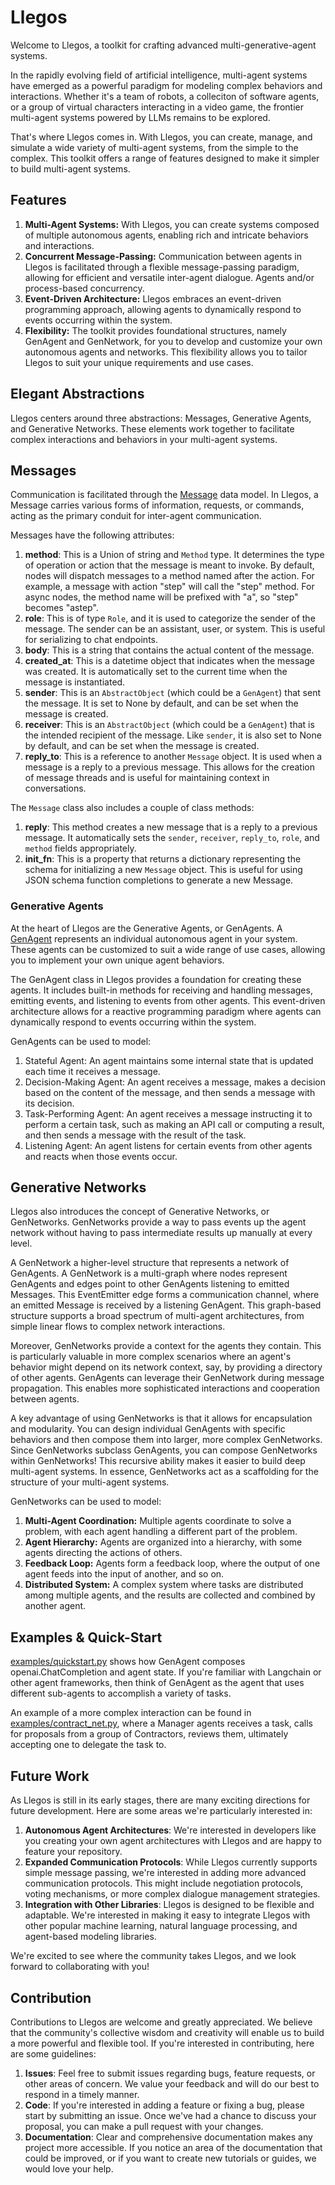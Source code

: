 # Llegos

Welcome to Llegos, a toolkit for crafting advanced multi-generative-agent systems.

In the rapidly evolving field of artificial intelligence, multi-agent systems have emerged as a powerful paradigm for modeling complex behaviors and interactions. Whether it's a team of robots, a colleciton of software agents, or a group of virtual characters interacting in a video game, the frontier multi-agent systems powered by LLMs remains to be explored.

That's where Llegos comes in. With Llegos, you can create, manage, and simulate a wide variety of multi-agent systems, from the simple to the complex. This toolkit offers a range of features designed to make it simpler to build multi-agent systems.

## Features

1. **Multi-Agent Systems:** With Llegos, you can create systems composed of multiple autonomous agents, enabling rich and intricate behaviors and interactions.
2. **Concurrent Message-Passing:** Communication between agents in Llegos is facilitated through a flexible message-passing paradigm, allowing for efficient and versatile inter-agent dialogue. Agents and/or process-based concurrency.
4. **Event-Driven Architecture:** Llegos embraces an event-driven programming approach, allowing agents to dynamically respond to events occurring within the system.
5. **Flexibility:** The toolkit provides foundational structures, namely GenAgent and GenNetwork, for you to develop and customize your own autonomous agents and networks. This flexibility allows you to tailor Llegos to suit your unique requirements and use cases.

## Elegant Abstractions

Llegos centers around three abstractions: Messages, Generative Agents, and Generative Networks. These elements work together to facilitate complex interactions and behaviors in your multi-agent systems.

## Messages

Communication is facilitated through the [Message](./Llegos/message.py) data model. In Llegos, a Message carries various forms of information, requests, or commands, acting as the primary conduit for inter-agent communication.

Messages have the following attributes:

1. **method**: This is a Union of string and `Method` type. It determines the type of operation or action that the message is meant to invoke. By default, nodes will dispatch messages to a method named after the action. For example, a message with action "step" will call the "step" method. For async nodes, the method name will be prefixed with "a", so "step" becomes "astep".
2. **role**: This is of type `Role`, and it is used to categorize the sender of the message. The sender can be an assistant, user, or system. This is useful for serializing to chat endpoints.
3. **body**: This is a string that contains the actual content of the message.
4. **created_at**: This is a datetime object that indicates when the message was created. It is automatically set to the current time when the message is instantiated.
5. **sender**: This is an `AbstractObject` (which could be a `GenAgent`) that sent the message. It is set to None by default, and can be set when the message is created.
6. **receiver**: This is an `AbstractObject` (which could be a `GenAgent`) that is the intended recipient of the message. Like `sender`, it is also set to None by default, and can be set when the message is created.
7. **reply_to**: This is a reference to another `Message` object. It is used when a message is a reply to a previous message. This allows for the creation of message threads and is useful for maintaining context in conversations.

The `Message` class also includes a couple of class methods:

1. **reply**: This method creates a new message that is a reply to a previous message. It automatically sets the `sender`, `receiver`, `reply_to`, `role`, and `method` fields appropriately.
2. **init_fn**: This is a property that returns a dictionary representing the schema for initializing a new `Message` object. This is useful for using JSON schema function completions to generate a new Message.

### Generative Agents

At the heart of Llegos are the Generative Agents, or GenAgents. A [GenAgent](./Llegos/base.py) represents an individual autonomous agent in your system. These agents can be customized to suit a wide range of use cases, allowing you to implement your own unique agent behaviors.

The GenAgent class in Llegos provides a foundation for creating these agents. It includes built-in methods for receiving and handling messages, emitting events, and listening to events from other agents. This event-driven architecture allows for a reactive programming paradigm where agents can dynamically respond to events occurring within the system.

GenAgents can be used to model:

1. Stateful Agent: An agent maintains some internal state that is updated each time it receives a message.
2. Decision-Making Agent: An agent receives a message, makes a decision based on the content of the message, and then sends a message with its decision.
3. Task-Performing Agent: An agent receives a message instructing it to perform a certain task, such as making an API call or computing a result, and then sends a message with the result of the task.
4. Listening Agent: An agent listens for certain events from other agents and reacts when those events occur.

## Generative Networks

Llegos also introduces the concept of Generative Networks, or GenNetworks.  GenNetworks provide a way to pass events up the agent network without having to pass intermediate results up manually at every level.

A GenNetwork a higher-level structure that represents a network of GenAgents. A GenNetwork is a multi-graph where nodes represent GenAgents and edges point to other GenAgents listening to emitted Messages. This EventEmitter edge forms a communication channel, where an emitted Message is received by a listening GenAgent. This graph-based structure supports a broad spectrum of multi-agent architectures, from simple linear flows to complex network interactions.

Moreover, GenNetworks provide a context for the agents they contain. This is particularly valuable in more complex scenarios where an agent's behavior might depend on its network context, say, by providing a directory of other agents. GenAgents can leverage their GenNetwork during message propagation. This enables more sophisticated interactions and cooperation between agents.

A key advantage of using GenNetworks is that it allows for encapsulation and modularity. You can design individual GenAgents with specific behaviors and then compose them into larger, more complex GenNetworks. Since GenNetworks subclass GenAgents, you can compose GenNetworks within GenNetworks! This recursive ability makes it easier to build deep multi-agent systems. In essence, GenNetworks act as a scaffolding for the structure of your multi-agent systems.

GenNetworks can be used to model:

1. **Multi-Agent Coordination:** Multiple agents coordinate to solve a problem, with each agent handling a different part of the problem.
2. **Agent Hierarchy:** Agents are organized into a hierarchy, with some agents directing the actions of others.
3. **Feedback Loop:** Agents form a feedback loop, where the output of one agent feeds into the input of another, and so on.
4. **Distributed System:** A complex system where tasks are distributed among multiple agents, and the results are collected and combined by another agent.


## Examples & Quick-Start

[examples/quickstart.py](./examples/quickstart.py) shows how GenAgent composes openai.ChatCompletion and agent state. If you're familiar with Langchain or other agent frameworks, then think of GenAgent as the agent that uses different sub-agents to accomplish a variety of tasks.

An example of a more complex interaction can be found in [examples/contract_net.py](./examples/contract_net.py), where a Manager agents receives a task, calls for proposals from a group of Contractors, reviews them, ultimately accepting one to delegate the task to.

## Future Work

As Llegos is still in its early stages, there are many exciting directions for future development. Here are some areas we're particularly interested in:

1. **Autonomous Agent Architectures**: We're interested in developers like you creating your own agent architectures with Llegos and are happy to feature your repository.
1. **Expanded Communication Protocols**: While Llegos currently supports simple message passing, we're interested in adding more advanced communication protocols. This might include negotiation protocols, voting mechanisms, or more complex dialogue management strategies.
3. **Integration with Other Libraries**: Llegos is designed to be flexible and adaptable. We're interested in making it easy to integrate Llegos with other popular machine learning, natural language processing, and agent-based modeling libraries.

We're excited to see where the community takes Llegos, and we look forward to collaborating with you!

## Contribution

Contributions to Llegos are welcome and greatly appreciated. We believe that the community's collective wisdom and creativity will enable us to build a more powerful and flexible tool. If you're interested in contributing, here are some guidelines:

1. **Issues**: Feel free to submit issues regarding bugs, feature requests, or other areas of concern. We value your feedback and will do our best to respond in a timely manner.
2. **Code**: If you're interested in adding a feature or fixing a bug, please start by submitting an issue. Once we've had a chance to discuss your proposal, you can make a pull request with your changes.
3. **Documentation**: Clear and comprehensive documentation makes any project more accessible. If you notice an area of the documentation that could be improved, or if you want to create new tutorials or guides, we would love your help.
